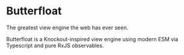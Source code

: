 # Butterfloat

The greatest view engine the web has ever seen.

Butterfloat is a Knockout-inspired view engine using modern ESM via Typescript and pure RxJS observables.
